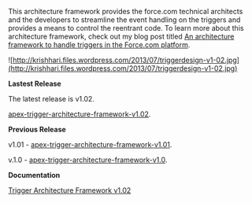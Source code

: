This architecture framework provides the force.com technical architects and the developers to streamline the event handling on the triggers and provides a means to control the reentrant code. To learn more about this architecture framework, check out my blog post titled [An architecture framework to handle triggers in the Force.com platform](http://krishhari.wordpress.com/2013/07/22/an-architecture-framework-to-handle-triggers-in-the-force-com-platform/).

![http://krishhari.files.wordpress.com/2013/07/triggerdesign-v1-02.jpg](http://krishhari.files.wordpress.com/2013/07/triggerdesign-v1-02.jpg)

**Lastest Release**

The latest release is v1.02.

[apex-trigger-architecture-framework-v1.02](https://docs.google.com/file/d/0B55CTOPwDFcjaVg1d0drMGJfTjQ/edit?usp=sharing).


**Previous Release**

v1.01 - [apex-trigger-architecture-framework-v1.01](https://docs.google.com/file/d/0B55CTOPwDFcjclRVNVJIeW1KN28/edit?usp=sharing).

v.1.0 - [apex-trigger-architecture-framework-v1.0](https://docs.google.com/file/d/0B55CTOPwDFcjZEstOEoyd1N0TWc/edit?usp=sharing).

**Documentation**

[Trigger Architecture Framework v1.02](https://docs.google.com/file/d/0B55CTOPwDFcjMjAzUXh4ZS1WYlU/edit?usp=sharing)